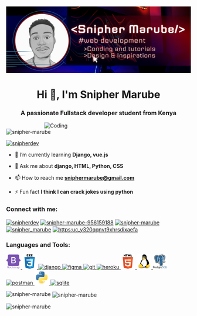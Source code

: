 [![MasterHead](https://github.com/snipher-marube/AuthenticationDjangoProject1/blob/master/static/media/bannergithub.png)](https://rishavchanda.io)

<h1 align="center">Hi 👋, I'm Snipher Marube</h1>
<h3 align="center">A passionate Fullstack developer student from Kenya</h3>

<img align="right" alt="Coding" width="400" src="https://media.tenor.com/_DOBjnGspYAAAAAM/code-coding.gif"/>

<p align="left"> <img src="https://komarev.com/ghpvc/?username=snipher-marube&label=Profile%20views&color=0e75b6&style=flat" alt="snipher-marube" /> </p>


<p align="left"> <a href="https://twitter.com/snipherdev" target="blank"><img src="https://img.shields.io/twitter/follow/snipherdev?logo=twitter&style=for-the-badge" alt="snipherdev" /></a> </p>

- 🌱 I’m currently learning **Django, vue.js**

- 💬 Ask me about **django, HTML, Python, CSS**

- 📫 How to reach me **sniphermarube@gmail.com**

- ⚡ Fun fact **I think I can crack jokes using python**

<h3 align="left">Connect with me:</h3>
<p align="left">
<a href="https://twitter.com/snipherdev" target="blank"><img align="center" src="https://raw.githubusercontent.com/rahuldkjain/github-profile-readme-generator/master/src/images/icons/Social/twitter.svg" alt="snipherdev" height="30" width="40" /></a>
<a href="https://linkedin.com/in/snipher-marube-956159188" target="blank"><img align="center" src="https://raw.githubusercontent.com/rahuldkjain/github-profile-readme-generator/master/src/images/icons/Social/linked-in-alt.svg" alt="snipher-marube-956159188" height="30" width="40" /></a>
<a href="https://stackoverflow.com/users/15342124/snipher-marube" target="blank"><img align="center" src="https://raw.githubusercontent.com/rahuldkjain/github-profile-readme-generator/master/src/images/icons/Social/stack-overflow.svg" alt="snipher-marube" height="30" width="40" /></a>
<a href="https://instagram.com/snipher_marube" target="blank"><img align="center" src="https://raw.githubusercontent.com/rahuldkjain/github-profile-readme-generator/master/src/images/icons/Social/instagram.svg" alt="snipher_marube" height="30" width="40" /></a>
<a href="https://www.youtube.com/channel/UC_y320qQnVT9XhRsDiXAEfA" target="blank"><img align="center" src="https://raw.githubusercontent.com/rahuldkjain/github-profile-readme-generator/master/src/images/icons/Social/youtube.svg" alt="https:uc_y320qqnvt9xhrsdixaefa" height="30" width="40" /></a>
</p>

<h3 align="left">Languages and Tools:</h3>
<p align="left"> <a href="https://getbootstrap.com" target="_blank" rel="noreferrer"> <img src="https://raw.githubusercontent.com/devicons/devicon/master/icons/bootstrap/bootstrap-plain-wordmark.svg" alt="bootstrap" width="40" height="40"/> </a> <a href="https://www.w3schools.com/css/" target="_blank" rel="noreferrer"> <img src="https://raw.githubusercontent.com/devicons/devicon/master/icons/css3/css3-original-wordmark.svg" alt="css3" width="40" height="40"/> </a> <a href="https://www.djangoproject.com/" target="_blank" rel="noreferrer"> <img src="https://cdn.worldvectorlogo.com/logos/django.svg" alt="django" width="40" height="40"/> </a> <a href="https://www.figma.com/" target="_blank" rel="noreferrer"> <img src="https://www.vectorlogo.zone/logos/figma/figma-icon.svg" alt="figma" width="40" height="40"/> </a> <a href="https://git-scm.com/" target="_blank" rel="noreferrer"> <img src="https://www.vectorlogo.zone/logos/git-scm/git-scm-icon.svg" alt="git" width="40" height="40"/> </a> <a href="https://heroku.com" target="_blank" rel="noreferrer"> <img src="https://www.vectorlogo.zone/logos/heroku/heroku-icon.svg" alt="heroku" width="40" height="40"/> </a> <a href="https://www.w3.org/html/" target="_blank" rel="noreferrer"> <img src="https://raw.githubusercontent.com/devicons/devicon/master/icons/html5/html5-original-wordmark.svg" alt="html5" width="40" height="40"/> </a> <a href="https://www.linux.org/" target="_blank" rel="noreferrer"> <img src="https://raw.githubusercontent.com/devicons/devicon/master/icons/linux/linux-original.svg" alt="linux" width="40" height="40"/> </a> <a href="https://www.postgresql.org" target="_blank" rel="noreferrer"> <img src="https://raw.githubusercontent.com/devicons/devicon/master/icons/postgresql/postgresql-original-wordmark.svg" alt="postgresql" width="40" height="40"/> </a> <a href="https://postman.com" target="_blank" rel="noreferrer"> <img src="https://www.vectorlogo.zone/logos/getpostman/getpostman-icon.svg" alt="postman" width="40" height="40"/> </a> <a href="https://www.python.org" target="_blank" rel="noreferrer"> <img src="https://raw.githubusercontent.com/devicons/devicon/master/icons/python/python-original.svg" alt="python" width="40" height="40"/> </a> <a href="https://www.sqlite.org/" target="_blank" rel="noreferrer"> <img src="https://www.vectorlogo.zone/logos/sqlite/sqlite-icon.svg" alt="sqlite" width="40" height="40"/> </a> </p>

<p><img align="left" src="https://github-readme-stats.vercel.app/api/top-langs?username=snipher-marube&show_icons=true&locale=en&layout=compact" alt="snipher-marube" /></p>

<p>&nbsp;<img align="center" src="https://github-readme-stats.vercel.app/api?username=snipher-marube&show_icons=true&locale=en" alt="snipher-marube" /></p>

<p><img align="center" src="https://github-readme-streak-stats.herokuapp.com/?user=snipher-marube&" alt="snipher-marube" /></p>

